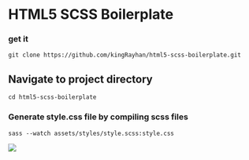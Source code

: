 # HTML5 SCSS Boilerplate

### get it
```
git clone https://github.com/kingRayhan/html5-scss-boilerplate.git
```

## Navigate to project directory
```
cd html5-scss-boilerplate
```

### Generate style.css file by compiling scss files
```
sass --watch assets/styles/style.scss:style.css
```


<img src="http://image.prntscr.com/image/2d4f4ba437fc4ca1a734c401339935b0.png">
